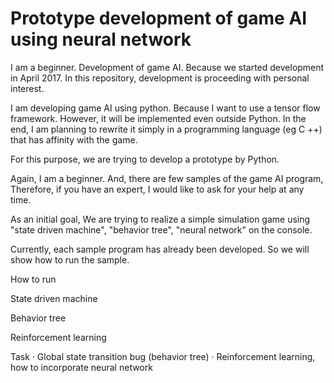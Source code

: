 # Prototype development of game AI using neural network

I am a beginner. Development of game AI.
Because we started development in April 2017.
In this repository, development is proceeding with personal interest.

I am developing game AI using python.
Because I want to use a tensor flow framework.
However, it will be implemented even outside Python.
In the end, I am planning to rewrite it simply in a programming language (eg C ++) that has affinity with the game.

For this purpose, we are trying to develop a prototype by Python.

Again, I am a beginner.
And, there are few samples of the game AI program,
Therefore, if you have an expert, I would like to ask for your help at any time.

As an initial goal,
We are trying to realize a simple simulation game using "state driven machine", "behavior tree", "neural network" on the console.

Currently, each sample program has already been developed.
So we will show how to run the sample.

How to run

State driven machine

Behavior tree

Reinforcement learning


Task
· Global state transition bug (behavior tree)
· Reinforcement learning, how to incorporate neural network 
